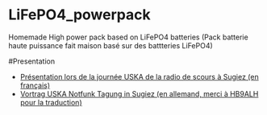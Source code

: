 # LiFePO4_powerpack
Homemade High power pack based on LiFePO4 batteries (Pack batterie haute puissance fait maison basé sur des battteries LiFePO4)

#Presentation

* [Présentation lors de la journée USKA de la radio de scours à Sugiez (en français)](battery_pack_public_fr.pdf)
* [Vortrag USKA Notfunk Tagung in Sugiez (en allemand, merci à HB9ALH pour la traduction)](battery_pack_public_de.pdf)



